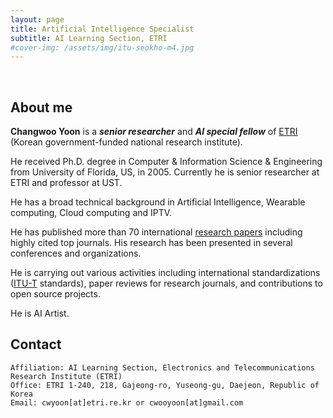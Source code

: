 ```yaml
---
layout: page
title: Artificial Intelligence Specialist
subtitle: AI Learning Section, ETRI
#cover-img: /assets/img/itu-seokho-m4.jpg
---
```


<br/>

## About me

**Changwoo Yoon** is a **_senior researcher_** and **_AI special fellow_** of [ETRI](https://www.etri.re.kr/kor/main/main.etri) (Korean government-funded national research institute). 

He received Ph.D. degree in Computer & Information Science & Engineering from University of Florida, US, in 2005. Currently he is senior researcher at ETRI and  professor at UST. 

He has a broad technical background in Artificial Intelligence, Wearable computing, Cloud computing and IPTV.

He has published more than 70 international [research papers](https://ksp.etri.re.kr/ksp/search?size=10&sort=&direction=DESC&dataCd=ART&keywords=%EC%9C%A4%EC%9E%A5%EC%9A%B0) including highly cited top journals. His research has been presented in several conferences and organizations.

He is carrying out various activities including international standardizations ([ITU-T](https://www.itu.int/en/ITU-T/about/Pages/default.aspx) standards), paper reviews for research journals, and contributions to open source projects.

He is AI Artist. 

## Contact

```
Affiliation: AI Learning Section, Electronics and Telecommunications Research Institute (ETRI)
Office: ETRI 1-240, 218, Gajeong-ro, Yuseong-gu, Daejeon, Republic of Korea
Email: cwyoon[at]etri.re.kr or cwooyoon[at]gmail.com
```
